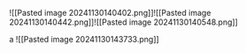 ![[Pasted image 20241130140402.png]]![[Pasted image 20241130140442.png]]![[Pasted image 20241130140548.png]]

a
![[Pasted image 20241130143733.png]]